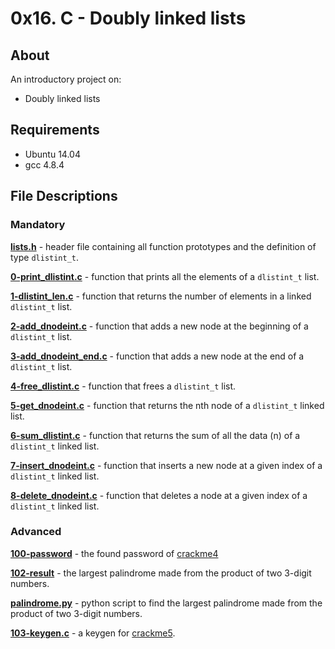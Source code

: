 # 0x16. C - Doubly linked lists
## About
An introductory project on:
- Doubly linked lists
## Requirements
- Ubuntu 14.04
- gcc 4.8.4
## File Descriptions
### Mandatory
**[lists.h](lists.h)** - header file containing all function prototypes and the definition of type `dlistint_t`.

**[0-print_dlistint.c](0-print_dlistint.c)** - function that prints all the elements of a `dlistint_t` list.

**[1-dlistint_len.c](1-dlistint_len.c)** - function that returns the number of elements in a linked `dlistint_t` list.

**[2-add_dnodeint.c](2-add_dnodeint.c)** - function that adds a new node at the beginning of a `dlistint_t` list.

**[3-add_dnodeint_end.c](3-add_dnodeint_end.c)** - function that adds a new node at the end of a `dlistint_t` list.

**[4-free_dlistint.c](4-free_dlistint.c)** - function that frees a `dlistint_t` list.

**[5-get_dnodeint.c](5-get_dnodeint.c)** - function that returns the nth node of a `dlistint_t` linked list.

**[6-sum_dlistint.c](6-sum_dlistint.c)** - function that returns the sum of all the data (n) of a `dlistint_t` linked list.

**[7-insert_dnodeint.c](7-insert_dnodeint.c)** - function that inserts a new node at a given index of a `dlistint_t` linked list.

**[8-delete_dnodeint.c](8-delete_dnodeint.c)** - function that deletes a node at a given index of a `dlistint_t` linked list.

### Advanced
**[100-password](100-password)** - the found password of [crackme4](https://github.com/holbertonschool/0x16.c)

**[102-result](102-result)** - the largest palindrome made from the product of two 3-digit numbers.

**[palindrome.py](palindrome.py)** - python script to find the largest palindrome made from the product of two 3-digit numbers.

**[103-keygen.c](103-keygen.c)** - a keygen for [crackme5](https://github.com/holbertonschool/0x16.c).